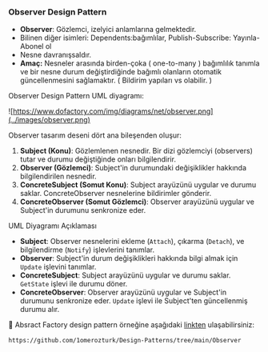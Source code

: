 ### Observer Design Pattern

- **Observer**: Gözlemci, izelyici anlamlarına gelmektedir.
- Bilinen diğer isimleri: Dependents:bağımlılar, Publish-Subscribe: Yayınla-Abonel ol
- Nesne davranışsaldır.
- **Amaç:** Nesneler arasında birden-çoka ( one-to-many ) bağımlılık tanımla ve bir nesne durum değiştirdiğinde bağımlı olanların otomatik güncellenmesini sağlamaktır. ( Bildirim yapıları vs olabilir. )

Observer Design Pattern UML diyagramı:

![https://www.dofactory.com/img/diagrams/net/observer.png](../images/observer.png)

Observer tasarım deseni dört ana bileşenden oluşur:

1. **Subject (Konu)**: Gözlemlenen nesnedir. Bir dizi gözlemciyi (observers) tutar ve durumu değiştiğinde onları bilgilendirir.
2. **Observer (Gözlemci)**: Subject'in durumundaki değişiklikler hakkında bilgilendirilen nesnedir.
3. **ConcreteSubject (Somut Konu)**: Subject arayüzünü uygular ve durumu saklar. ConcreteObserver nesnelerine bildirimler gönderir.
4. **ConcreteObserver (Somut Gözlemci)**: Observer arayüzünü uygular ve Subject'in durumunu senkronize eder.

UML Diyagramı Açıklaması

- **Subject**: Observer nesnelerini ekleme (`Attach`), çıkarma (`Detach`), ve bilgilendirme (`Notify`) işlevlerini tanımlar.
- **Observer**: Subject'in durum değişiklikleri hakkında bilgi almak için `Update` işlevini tanımlar.
- **ConcreteSubject**: Subject arayüzünü uygular ve durumu saklar. `GetState` işlevi ile durumu döner.
- **ConcreteObserver**: Observer arayüzünü uygular ve Subject'in durumunu senkronize eder. `Update` işlevi ile Subject'ten güncellenmiş durumu alır.

🔑 Absract Factory design pattern örneğine aşağıdaki [linkten](https://github.com/1omerozturk/Design-Patterns/tree/main/Observer) ulaşabilirsiniz:

```bash
https://github.com/1omerozturk/Design-Patterns/tree/main/Observer
```
